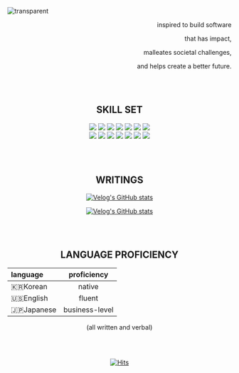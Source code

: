 
![transparent](https://capsule-render.vercel.app/api?type=transparent&fontColor=04B078&text=insightp25&height=150&fontSize=60&desc=backend,%20data-streaming,%20AI,%20team,%20impact&descAlignY=75&descAlign=60&animation=twinkling)












<div align=right>

inspired to build software

that has impact, 

malleates societal challenges, 

and helps create a better future.
  
</div>











<br><br>

















<div align="center">

## SKILL SET
  
  <img src="https://img.shields.io/badge/Java-04B078?style=flat-square&logo=Java&logoColor=FFFFFF"/>
  <img src="https://img.shields.io/badge/Spring-04B078?style=flat-square&logo=Spring&logoColor=FFFFFF"/>
  <img src="https://img.shields.io/badge/SpringBoot-04B078?style=flat-square&logo=SpringBoot&logoColor=FFFFFF"/>
  <img src="https://img.shields.io/badge/Gradle-04B078?style=flat-square&logo=gradle&Color=FFFFFF"/>
  <img src="https://img.shields.io/badge/Mybatis-04B078?style=flat-square&logoColor=FFFFFF"/>
  <img src="https://img.shields.io/badge/Mysql-04B078?style=flat-square&logo=MySql&logoColor=FFFFFF"/>
  <img src="https://img.shields.io/badge/Redis-04B078?style=flat-square&logo=Redis&logoColor=FFFFFF"/>
  <br>
  <img src="https://img.shields.io/badge/Python-04B078?style=flat-square&logo=Python&logoColor=FFFFFF"/>
  <img src="https://img.shields.io/badge/Jenkins-04B078?style=flat-square&logo=Jenkins&logoColor=FFFFFF"/>
  <img src="https://img.shields.io/badge/Git-04B078?style=flat-square&logo=Git&logoColor=FFFFFF"/>
  <img src="https://img.shields.io/badge/GitHub-04B078?style=flat-square&logo=GitHub&logoColor=FFFFFF"/>
  <img src="https://img.shields.io/badge/AWS-04B078?style=flat-square&logo=amazonaws&logoColor=FFFFFF"/>
  <img src="https://img.shields.io/badge/NCP-04B078?style=flat-square&logo=Naver&logoColor=FFFFFF"/>
  <img src="https://img.shields.io/badge/intellij-04B078?style=flat-square&logo=intellijidea&Color=FFFFFF"/>

</div>













<br><br>
































<div align=center>

## WRITINGS

  [![Velog's GitHub stats](https://velog-readme-stats.vercel.app/api?name=rmndr&tag=프로젝트)](https://velog.io/@rmndr/scalable-application-with-distributed-data)

  [![Velog's GitHub stats](https://velog-readme-stats.vercel.app/api?name=rmndr&tag=알고리즘)](https://velog.io/@rmndr/scalable-application-with-pull-push-for-low-latency)
  

</div>













<br><br>




















<div align=center>

## LANGUAGE PROFICIENCY

|language|proficiency|
|:--|:--:|
|🇰🇷Korean|native|
|🇺🇸English|fluent|
|🇯🇵Japanese|business-level|

(all written and verbal)

</div>



















<br><br>














<div align=center>
  
[![Hits](https://hits.seeyoufarm.com/api/count/incr/badge.svg?url=https%3A%2F%2Fgithub.com%2Finsightp25%2Finsightp25%2Fedit%2Fmain%2FREADME.md&count_bg=%2304B078&title_bg=%2304B078&icon=&icon_color=%23E7E7E7&title=hits&edge_flat=true)](https://hits.seeyoufarm.com) 

</div>





